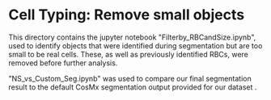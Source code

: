 # Cell Typing: Remove small objects

This directory contains the jupyter notebook "Filterby_RBCandSize.ipynb", used to identify objects that were identified during segmentation but are too small to be real cells. These, as well as previously identified RBCs, were removed before further analysis. 

"NS_vs_Custom_Seg.ipynb" was used to compare our final segmentation result to the default CosMx segmentation output provided for our dataset .
